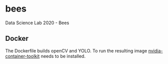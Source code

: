 # bees
Data Science Lab 2020 - Bees

## Docker
The Dockerfile builds openCV and YOLO.
To run the resulting image [nvidia-container-toolkit](https://github.com/NVIDIA/nvidia-docker) needs to be installed.

